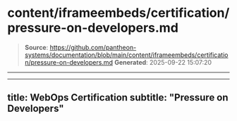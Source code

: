 # content/iframeembeds/certification/pressure-on-developers.md

> **Source**: https://github.com/pantheon-systems/documentation/blob/main/content/iframeembeds/certification/pressure-on-developers.md
> **Generated**: 2025-09-22 15:07:20

---

---
title: WebOps Certification
subtitle: "Pressure on Developers"
---

<Partial file="certification-guide/pressure-on-developers.md" />
